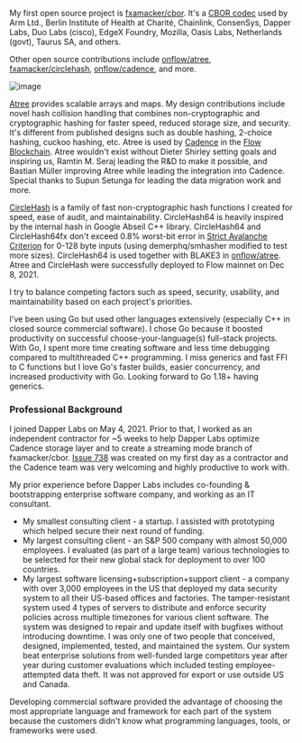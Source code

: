 My first open source project is [fxamacker/cbor](https://github.com/fxamacker/cbor). It's a [CBOR codec](https://github.com/fxamacker/cbor#cbor-codec-in-go) used by Arm Ltd., Berlin Institute of Health at Charité, Chainlink, ConsenSys, Dapper Labs, Duo Labs (cisco), EdgeX Foundry, Mozilla, Oasis Labs, Netherlands (govt), Taurus SA, and others.

Other open source contributions include [onflow/atree](https://github.com/onflow/atree), [fxamacker/circlehash](https://github.com/fxamacker/circlehash),  [onflow/cadence](https://github.com/onflow/cadence), and more.

![image](https://user-images.githubusercontent.com/57072051/145697520-4dc89ec2-435b-46f1-8e2c-f9e8ba0ca1df.png)

[Atree](https://github.com/onflow/atree) provides scalable arrays and maps. My design contributions include novel hash collision handling that combines non-cryptographic and cryptographic hashing for faster speed, reduced storage size, and security.  It's different from published designs such as double hashing, 2-choice hashing, cuckoo hashing, etc.  Atree is used by [Cadence](https://github.com/onflow/cadence) in the [Flow Blockchain](https://www.onflow.org/).  Atree wouldn't exist without Dieter Shirley setting goals and inspiring us, Ramtin M. Seraj leading the R&D to make it possible, and Bastian Müller improving Atree while leading the integration into Cadence. Special thanks to Supun Setunga for leading the data migration work and more.

[CircleHash](https://github.com/fxamacker/circlehash) is a family of fast non-cryptographic hash functions I created for speed, ease of audit, and maintainability.  CircleHash64 is heavily inspired by the internal hash in Google Abseil C++ library.  CircleHash64 and CircleHash64fx don't exceed 0.8% worst-bit error in [Strict Avalanche Criterion](https://en.wikipedia.org/wiki/Avalanche_effect#Strict_avalanche_criterion) for 0-128 byte inputs (using demerphq/smhasher modified to test more sizes).  CircleHash64 is used together with BLAKE3 in [onflow/atree](https://github.com/onflow/atree).  Atree and CircleHash were successfully deployed to Flow mainnet on Dec 8, 2021.

I try to balance competing factors such as speed, security, usability, and maintainability based on each project's priorities.

I've been using Go but used other languages extensively (especially C++ in closed source commercial software). I chose Go because it boosted productivity on successful choose-your-language(s) full-stack projects.  With Go, I spent more time creating software and less time debugging compared to multithreaded C++ programming. I miss generics and fast FFI to C functions but I love Go's faster builds, easier concurrency, and increased productivity with Go.  Looking forward to Go 1.18+ having generics.

### Professional Background

I joined Dapper Labs on May 4, 2021. Prior to that, I worked as an independent contractor for ~5 weeks to help Dapper Labs optimize Cadence storage layer and to create a streaming mode branch of fxamacker/cbor.  [Issue 738](https://github.com/onflow/cadence/issues/738) was created on my first day as a contractor and the Cadence team was very welcoming and highly productive to work with.

My prior experience before Dapper Labs includes co-founding & bootstrapping enterprise software company, and working as an IT consultant.

- My smallest consulting client - a startup.  I assisted with prototyping which helped secure their next round of funding.
- My largest consulting client - an S&P 500 company with almost 50,000 employees.  I evaluated (as part of a large team) various technologies to be selected for their new global stack for deployment to over 100 countries.
- My largest software licensing+subscription+support client - a company with over 3,000 employees in the US that deployed my data security system to all their US-based offices and factories.  The tamper-resistant system used 4 types of servers to distribute and enforce security policies across multiple timezones for various client software.  The system was designed to repair and update itself with bugfixes without introducing downtime.  I was only one of two people that conceived, designed, implemented, tested, and maintained the system.  Our system beat enterprise solutions from well-funded large competitors year after year during customer evaluations which included testing employee-attempted data theft.  It was not approved for export or use outside US and Canada.

Developing commercial software provided the advantage of choosing the most appropriate language and framework for each part of the system because the customers didn't know what programming languages, tools, or frameworks were used.
